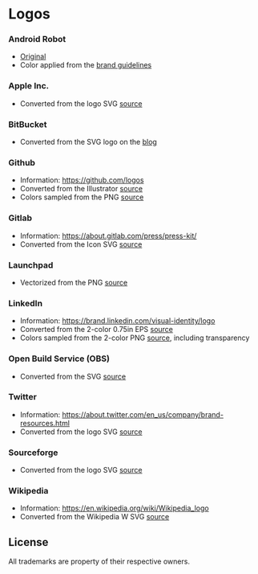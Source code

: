 # Logos

### Android Robot

- [Original](https://commons.wikimedia.org/wiki/File:Android_robot_2014.svg)
- Color applied from the [brand guidelines](https://web.archive.org/web/20190825224318/https://developer.android.com/distribute/marketing-tools/brand-guidelines)

### Apple Inc.

- Converted from the logo SVG [source](https://www.apple.com/ac/globalnav/2.0/en_US/images/ac-globalnav/globalnav/apple/image_large.svg)

### BitBucket

- Converted from the SVG logo on the [blog](https://bitbucket.org/blog/)

### Github

- Information: https://github.com/logos
- Converted from the Illustrator [source](https://github-media-downloads.s3.amazonaws.com/GitHub-Mark.zip)
- Colors sampled from the PNG [source](https://github-media-downloads.s3.amazonaws.com/GitHub-Mark.zip)

### Gitlab

- Information: https://about.gitlab.com/press/press-kit/
- Converted from the Icon SVG [source](https://about.gitlab.com/images/press/logo/svg/gitlab-icon-rgb.svg)

### Launchpad

- Vectorized from the PNG [source](https://bazaar.canonical.com/bzricons/launchpad-logo.png)

### LinkedIn

- Information: https://brand.linkedin.com/visual-identity/logo
- Converted from the 2-color 0.75in EPS [source](https://content.linkedin.com/content/dam/brand/site/brand-assets/linkedin_logo_package.zip)
- Colors sampled from the 2-color PNG [source](https://content.linkedin.com/content/dam/brand/site/brand-assets/linkedin_logo_package.zip), including transparency

### Open Build Service (OBS)

- Converted from the SVG [source](https://openbuildservice.org/images/obs-logo.svg)

### Twitter

- Information: https://about.twitter.com/en_us/company/brand-resources.html
- Converted from the logo SVG [source](https://about.twitter.com/content/dam/about-twitter/company/brand-resources/en_us/Twitter-Logos.zip)

### Sourceforge

- Converted from the logo SVG [source](https://a.fsdn.com/con/img/sandiego/svg/originals/sf-icon-orange-no_sf.svg)

### Wikipedia

- Information: https://en.wikipedia.org/wiki/Wikipedia_logo
- Converted from the Wikipedia W SVG [source](https://commons.wikimedia.org/wiki/File:Wikipedia's_W.svg)

## License

All trademarks are property of their respective owners.
